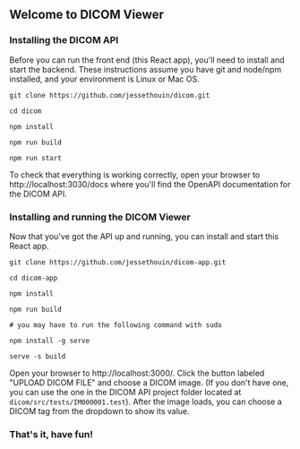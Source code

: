 ## Welcome to DICOM Viewer
### Installing the DICOM API
Before you can run the front end (this React app), you'll need to install and start the backend. 
These instructions assume you have git and node/npm installed, and your environment is Linux or Mac OS.
```shell
git clone https://github.com/jessethouin/dicom.git

cd dicom

npm install

npm run build

npm run start
```
To check that everything is working correctly, open your browser to http://localhost:3030/docs where you'll 
find the OpenAPI documentation for the DICOM API.
### Installing and running the DICOM Viewer
Now that you've got the API up and running, you can install and start this React app.
```shell
git clone https://github.com/jessethouin/dicom-app.git

cd dicom-app

npm install

npm run build

# you may have to run the following command with sudo

npm install -g serve

serve -s build
```
Open your browser to http://localhost:3000/. Click the button labeled "UPLOAD DICOM FILE" and choose a DICOM image.
(If you don't have one, you can use the one in the DICOM API project folder located at `dicom/src/tests/IM000001.test`).
After the image loads, you can choose a DICOM tag from the dropdown to show its value.

### That's it, have fun!